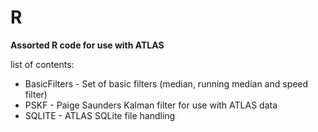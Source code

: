 # R
<b>Assorted R code for use with ATLAS</b></br>

list of contents:
<ul>
<li> BasicFilters - Set of basic filters (median, running median and speed filter)
<li> PSKF - Paige Saunders Kalman filter for use with ATLAS data
<li> SQLITE - ATLAS SQLite file handling
</ul>
  

